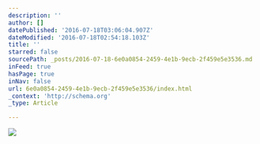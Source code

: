 ```yaml
---
description: ''
author: []
datePublished: '2016-07-18T03:06:04.907Z'
dateModified: '2016-07-18T02:54:18.103Z'
title: ''
starred: false
sourcePath: _posts/2016-07-18-6e0a0854-2459-4e1b-9ecb-2f459e5e3536.md
inFeed: true
hasPage: true
inNav: false
url: 6e0a0854-2459-4e1b-9ecb-2f459e5e3536/index.html
_context: 'http://schema.org'
_type: Article

---
```

![](https://the-grid-user-content.s3-us-west-2.amazonaws.com/98e885c9-d442-49ce-a1e4-d14d14f3ccf2.png)